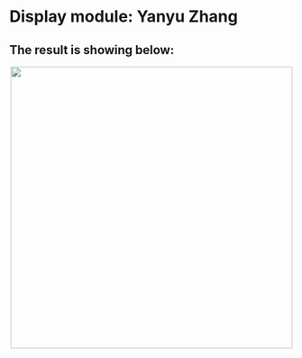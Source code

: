 # Display module: Yanyu Zhang
## The result is showing below:
<p align="middle">
  <img src= "https://github.com/BUEC500C1/health-monitor-healthmonitorfive/blob/master/Display/health_monitor.png" width= 500>
</p>
